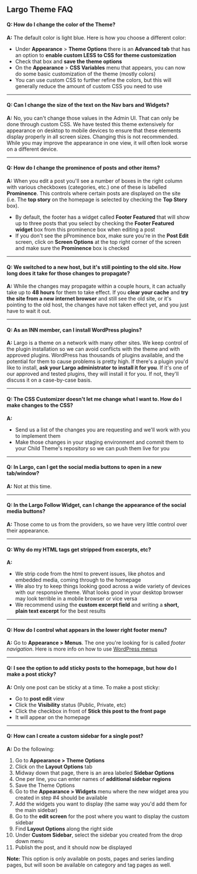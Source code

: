## Largo Theme FAQ
#### Q: How do I change the color of the Theme?
**A:** The default color is light blue. Here is how you choose a different color:

* Under **Appearance** > **Theme Options** there is an **Advanced tab** that has an option to **enable custom LESS to CSS for theme customization**
*  Check that box and **save the theme options**
*  On the **Appearance** > **CSS Variables** menu that appears, you can now do some basic customization of the theme (mostly colors)
*  You can use custom CSS to further refine the colors, but this will generally reduce the amount of custom CSS you need to use
<hr>

#### Q: Can I change the size of the text on the Nav bars and Widgets?
**A:** No, you can't change those values in the Admin UI. That can only be done through custom CSS. We have tested this theme extensively for appearance on desktop to mobile devices to ensure that these elements display properly in all screen sizes. Changing this is not recommended. While you may improve the appearance in one view, it will often look worse on a different device.
<hr>

#### Q: How do I change the prominence of posts and other items?
**A:** When you edit a post you'll see a number of boxes in the right column with various checkboxes (categories, etc.) one of these is labelled **Prominence**. This controls where certain posts are displayed on the site (i.e. The **top story** on the homepage is selected by checking the **Top Story** box).

* By default, the footer has a widget called **Footer Featured** that will show up to three posts that you select by checking the **Footer Featured widget** box from this prominence box when editing a post
* If you don't see the pProminence box, make sure you're in the **Post Edit** screen, click on **Screen Options** at the top right corner of the screen and make sure the **Prominence** box is checked
<hr>

#### Q: We switched to a new host, but it's still pointing to the old site. How long does it take for those changes to propagate?
**A:** While the changes may propagate within a couple hours, it can actually take up to **48 hours** for them to take effect. If you **clear your cache** and **try the site from a new internet browser** and still see the old site, or it's pointing to the old host, the changes have not taken effect yet, and you just have to wait it out.
<hr>

#### Q: As an INN member, can I install WordPress plugins?
**A:** Largo is a theme on a network with many other sites. We keep control of the plugin installation so we can avoid conflicts with the theme and with approved plugins. WordPress has thousands of plugins available, and the potential for them to cause problems is pretty high. If there's a plugin you'd like to install, **ask your Largo administrator to install it for you**. If it's one of our approved and tested plugins, they will install it for you. If not, they'll discuss it on a case-by-case basis.
<hr>

#### Q: The CSS Customizer doesn't let me change what I want to. How do I make changes to the CSS?
**A:**

* Send us a list of the changes you are requesting and we'll work with you to implement them
* Make those changes in your staging environment and commit them to your Child Theme's repository so we can push them live for you
<hr>

#### Q: In Largo, can I get the social media buttons to open in a new tab/window?
**A:** Not at this time.
<hr>

#### Q: In the Largo Follow Widget, can I change the appearance of the social media buttons?
**A:** Those come to us from the providers, so we have very little control over their appearance.
<hr>

#### Q: Why do my HTML tags get stripped from excerpts, etc?
**A:**

* We strip code from the html to prevent issues, like photos and embedded media, coming through to the homepage
* We also try to keep things looking good across a wide variety of devices with our responsive theme. What looks good in your desktop browser may look terrible in a mobile browser or vice versa
* We recommend using the **custom excerpt field** and writing a **short, plain text excerpt** for the best results
<hr>

#### Q: How do I control what appears in the lower right footer menu?
**A:** Go to **Appearance > Menus**. The one you're looking for is called *footer navigation*. Here is more info on how to use [WordPress menus](http://codex.wordpress.org/Appearance_Menus_Screen?utm_content=buffer7debc&utm_medium=social&utm_source=twitter.com&utm_campaign=buffer)
<hr>

#### Q: I see the option to add sticky posts to the homepage, but how do I make a post sticky?
**A:** Only one post can be sticky at a time. To make a post sticky:
	
* Go to **post edit** view
* Click the **Visibility** status (Public, Private, etc)
* Click the checkbox in front of **Stick this post to the front page**
* It will appear on the homepage
<hr>

#### Q: How can I create a custom sidebar for a single post?
**A:** Do the following:

1. Go to **Appearance > Theme Options**
2. Click on the **Layout Options** tab
3. Midway down that page, there is an area labeled **Sidebar Options**
4. One per line, you can enter names of **additional sidebar regions**
5. Save the Theme Options
6. Go to the **Appearance > Widgets** menu where the new widget area you created in step #4 should be available
7. Add the widgets you want to display (the same way you'd add them for the main sidebar)
8. Go to the **edit screen** for the post where you want to display the custom sidebar
9. Find **Layout Options** along the right side
10. Under **Custom Sidebar**, select the sidebar you created from the drop down menu
11. Publish the post, and it should now be displayed

**Note:** This option is only available on posts, pages and series landing pages, but will soon be available on category and tag pages as well.